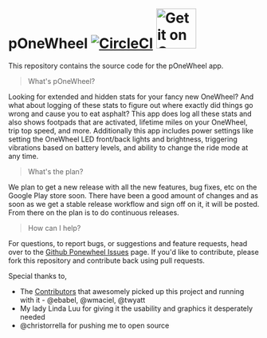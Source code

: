 # pOneWheel [![CircleCI](https://circleci.com/gh/ponewheel/android-ponewheel.svg?style=svg)](https://circleci.com/gh/ponewheel/android-ponewheel) <a style="margin-bottom: 0;" href='https://play.google.com/store/apps/details?id=net.kwatts.powtools'><img alt='Get it on Google Play' src='https://play.google.com/intl/en_us/badges/images/generic/en_badge_web_generic.png' height="80px"/></a>

This repository contains the source code for the pOneWheel app.

> What's pOneWheel?

Looking for extended and hidden stats for your fancy new OneWheel? And what about logging of these stats to figure out where exactly did things go wrong and cause you to eat asphalt? This app does log all these stats and also shows footpads that are activated, lifetime miles on your OneWheel, trip top speed, and more. Additionally this app includes power settings like setting the OneWheel LED front/back lights and brightness, triggering vibrations based on battery levels, and ability to change the ride mode at any time.

> What's the plan?

We plan to get a new release with all the new features, bug fixes, etc on the Google Play store soon. There have been a good amount of changes and as soon as we get a stable release workflow and sign off on it, it will be posted. From there on the plan is to do continuous releases.

> How can I help?

For questions, to report bugs, or suggestions and feature requests, head over to the [Github Ponewheel Issues] page. If you'd like to contribute, please fork this repository and contribute back using pull requests.


Special thanks to,
- The [Contributors] that awesomely picked up this project and running with it - @ebabel, @wmaciel, @twyatt
- My lady Linda Luu for giving it the usability and graphics it desperately needed
- @christorrella for pushing me to open source

<!-- ![ponewheel logo](artwork/logo.png?raw=true) -->
<!-- ![main screenshot](https://lh3.googleusercontent.com/9H6BH3lNRwYY50xUHNbHnpy68aAvUzxEuhE2Y-dcRB84hSeJx0EHScNe7v01bJTF8w=h310-rw) -->


[Github Ponewheel Issues]: https://github.com/ponewheel/android-ponewheel/issues
[Contributors]: https://github.com/ponewheel/android-ponewheel/graphs/contributors
[OneWheel]: https://onewheel.com/
[Google Play]: https://play.google.com/store/apps/details?id=net.kwatts.powtools